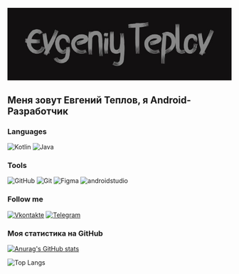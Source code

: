 ![Header](https://github.com/Guess56/Guess56/blob/main/assets/Logo.png)

## Меня зовут Евгений Теплов, я Android-Разработчик

### Languages
![Kotlin](https://img.shields.io/badge/-Kotlin-121011?style=for-the-badge&logo=Kotlin)
![Java](https://img.shields.io/badge/-Java-121011?style=for-the-badge&logo=Java&logoColor=f16609)

### Tools
![GitHub](https://img.shields.io/badge/-GitHub-121011?style=for-the-badge&logo=GitHub)
![Git](https://img.shields.io/badge/-Git-121011?style=for-the-badge&logo=Git)
![Figma](https://img.shields.io/badge/-Figma-121011?style=for-the-badge&logo=Figma)
![androidstudio](https://img.shields.io/badge/-androidstudio-121011?style=for-the-badge&logo=androidstudio)

### Follow me
[![Vkontakte](https://img.shields.io/badge/-Vkontakte-121011?style=for-the-badge&logo=VK&logoColor=0972f1)](https://vk.com/guess56)
[![Telegram](https://img.shields.io/badge/-Telegram-121011?style=for-the-badge&logo=Telegram)](https://t.me/EvgeniyTeplov)

### Моя статистика на GitHub
[![Anurag's GitHub stats](https://github-readme-stats.vercel.app/api?username=guess56&show_icons=true&theme=dark)](https://github.com/guess56/github-readme-stats)

![Top Langs](https://github-readme-stats.vercel.app/api/top-langs/?username=guess56&hide_progress=false&theme=dark)